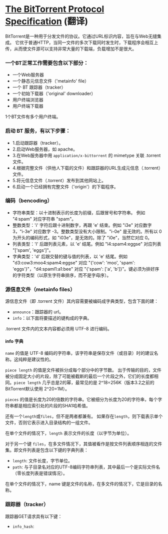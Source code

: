 # [The BitTorrent Protocol Specification](http://bittorrent.org/beps/bep_0003.html) (翻译)

BitTorrent是一种用于分发文件的协议。它通过URL标识内容，旨在与Web无缝集成。 它优于普通HTTP，当同一文件的多次下载同时发生时，下载程序会相互上传，从而使文件源可以支持非常大量的下载端，负载增加不是很大。

### 一个BT正常工作需要包含以下部分：
- 一个Web服务器
- 一个静态元信息文件（'metainfo' file）
- 一个 BT 跟踪器（tracker）
- 一个初始下载器（'original' downloader）
- 用户终端浏览器
- 用户终端下载器

1个BT文件有多个用户终端。

### 启动 BT 服务，有以下步骤：
- 1.启动跟踪器（tracker）。
- 2.启动Web服务器，如 apache。
- 3.在Web服务器中用 `application/x-bittorrent` 的 mimetype 关联 .torrent 文件。
- 4.根据完整文件（供他人下载的文件）和跟踪器的URL生成元信息（.torrent）文件。
- 5.将元信息文件（.torrent）发布到其他网站上。
- 6.启动一个已经拥有完整文件（'origin'）的下载程序。

### 编码（bencoding）
- 字符串类型：以十进制表示的长度为前缀，后跟冒号和字符串。 例如 "4:spam" 对应字符串 "spam"。
- 整数类型：'i' 字符后跟十进制数字，再跟 'e' 结束。例如 "i3e" 对应数字 3，"i-3e" 对应数字 -3。整数类型没有大小限制。"i-0e" 是无效的。所有以 0 为开头的编码形式，如 "i03e"，是无效的。除了 "i0e"，当然它对应 0。
- 列表类型：'l' 后跟列表元素，以 'e' 结尾。例如 "l4:spam4:eggse" 对应列表 "['spam', 'eggs']"。
- 字典类型：'d' 后跟交替的键与值的列表，以 'e' 结尾。例如 "d3:cow3:moo4:spam4:eggse" 对应 "{'cow': 'moo', 'spam': 'eggs'}"，"d4:spaml1:a1:bee" 对应 "{'spam': ['a', 'b']}"。键必须为排好序的字符类型（以原生字符串排序，而不是字母序）。

### 源信息文件（metainfo files）
源信息文件（即 .torrent 文件）其内容需要被编码成字典类型，包含下面的建：

- `announce`：跟踪器的 url。
- `info`：以下面将要描述的键构成的字典。

.torrent 文件内的文本内容都必须用 UTF-8 进行编码。

#### info 字典

`name` 的值是 UTF-8 编码的字符串，该字符串是保存文件（或目录）时的建议名称。这纯粹是建议性的。

`piece length` 的值是文件被拆分成每个部分中的字节数。 出于传输的目的，文件被分成固定大小的片段，除了可能被截断的最后一个片段之外，它们的长度都相同。`piece length` 几乎总是2的幂，最常见的是 2^18=256K（版本3.2之前的BitTorrent默认使用 2^20=1M）。

`pieces` 的值是长度为20的倍数的字符串。它被细分为长度为20的字符串，每个字符串都是相应索引处的片段的SHA1哈希值。

还有一个`length`或`files`，但不是两者都兼有。 如果存在`length`，则下载表示单个文件，否则它表示进入目录结构的一组文件。

在单个文件的情况下，`length` 表示文件的长度（以字节为单位）。

对于另一个键 `files`，在多文件情况下，其值被看作是按文件列表顺序相连的文件集。即文件列表是包含以下键的字典列表：

- `length`: 文件长度，字节单位。
- `path`: 与子目录名对应的UTF-8编码字符串列表，其中最后一个是实际文件名（零长度列表是错误情况）。

在单个文件的情况下，name 键是文件的名称，在多文件的情况下，它是目录的名称。

### 跟踪器（tracker）

跟踪器GET请求具有以下键：

- `info_hash`: 
